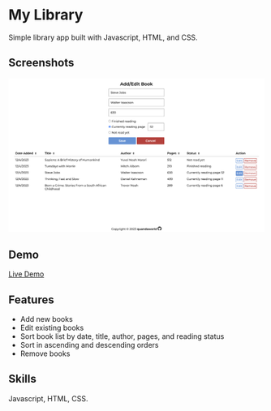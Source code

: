 # My Library

Simple library app built with Javascript, HTML, and CSS.


## Screenshots

![App Screenshot](/images/Screen%20Shot%202023-12-04%20at%207.49.24%20PM.png)


## Demo

[Live Demo](https://quandaworld.github.io/library/)


## Features

- Add new books
- Edit existing books
- Sort book list by date, title, author, pages, and reading status
- Sort in ascending and descending orders
- Remove books


## Skills
Javascript, HTML, CSS.


